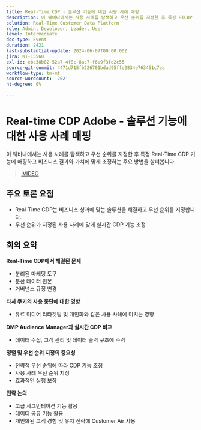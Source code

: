 ```yaml
---
title: Real-Time CDP - 솔루션 기능에 대한 사용 사례 매핑
description: 이 웨비나에서는 사용 사례를 탐색하고 우선 순위를 지정한 후 특정 RTCDP 기능에 매핑하고 비즈니스 결과와 가치에 맞게 조정하는 주요 방법을 살펴봅니다. 주요 논의 사항 - RT-CDP가 비즈니스 성과에 맞게 해결하는 사용 사례 및 우선 순위 지정​우선 순위가 지정된 사용 사례에 맞게 RT-CDP 기능 조정
solution: Real-Time Customer Data Platform
role: Admin, Developer, Leader, User
level: Intermediate
doc-type: Event
duration: 2421
last-substantial-update: 2024-06-07T00:00:00Z
jira: KT-15560
exl-id: ebc38b82-52a7-4f8c-8ac7-f6e9f3fd2c55
source-git-commit: 4471d715fb226701bdad95ffe2834e763451c7ea
workflow-type: tm+mt
source-wordcount: '202'
ht-degree: 0%

---
```


# Real-time CDP Adobe - 솔루션 기능에 대한 사용 사례 매핑

이 웨비나에서는 사용 사례를 탐색하고 우선 순위를 지정한 후 특정 Real-Time CDP 기능에 매핑하고 비즈니스 결과와 가치에 맞게 조정하는 주요 방법을 살펴봅니다.

>[!VIDEO](https://video.tv.adobe.com/v/3429290/?learn=on)

## 주요 토론 요점

* Real-Time CDP는 비즈니스 성과에 맞는 솔루션을 해결하고 우선 순위를 지정합니다.
* 우선 순위가 지정된 사용 사례에 맞게 실시간 CDP 기능 조정

## 회의 요약

**Real-Time CDP에서 해결된 문제**

* 분리된 마케팅 도구
* 분산 데이터 원본
* 거버넌스 규정 변경

**타사 쿠키의 사용 중단에 대한 영향**

* 유료 미디어 리타겟팅 및 개인화와 같은 사용 사례에 미치는 영향

**DMP Audience Manager과 실시간 CDP 비교**

* 데이터 수집, 고객 관리 및 데이터 출력 구조에 주력

**정렬 및 우선 순위 지정의 중요성**

* 전략적 우선 순위에 따라 CDP 기능 조정
* 사용 사례 우선 순위 지정
* 효과적인 실행 보장

**전략 논의**

* 고급 세그먼테이션 기능 활용
* 데이터 공유 기능 활용
* 개인화된 고객 경험 및 유지 전략에 Customer Air 사용
